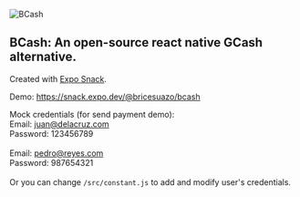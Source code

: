 ![BCash](https://raw.githubusercontent.com/BriceSuazo/bcash/main/src/assets/images/bcash.png)

## **BCash: An open-source react native GCash alternative.**

Created with  [Expo Snack](https://snack.expo.dev/).<br />

Demo: https://snack.expo.dev/@bricesuazo/bcash


Mock credentials (for send payment demo):<br />
Email: juan@delacruz.com<br />
Password: 123456789<br />
<br />
Email: pedro@reyes.com<br />
Password: 987654321<br />
<br />
Or you can change `/src/constant.js` to add and modify user's credentials.
